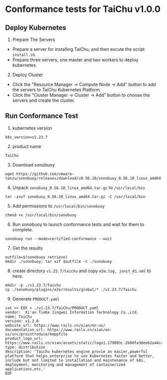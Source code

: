 # Conformance tests for TaiChu v1.0.0

## Deploy Kubernetes

1. Prepare The Servers
- Prepare a server for installing TaiChu, and then excute the script ```install.sh```.
- Prepare three servers, one master and two workers to deploy kubernetes.

2. Deploy Cluster
- Click the "Resource Manager -> Compute Node -> Add" button to add the servers to TaiChu Kubernetes Platform. 
- Click the "Cluster Manager -> Cluster -> Add" button to choose the servers and create the cluster.

## Run Conformance Test
1. kubernetes version
```
k8s_version=v1.23.7
```
2. product name
```
TaiChu 
```
3. Download sonobuoy
```
wget https://github.com/vmware-tanzu/sonobuoy/releases/download/v0.56.10/sonobuoy_0.56.10_linux_amd64.tar.gz
```

4. Unpack ```sonobuoy_0.56.10_linux_amd64.tar.gz``` to ```/usr/local/bin```
```
tar -zxvf sonobuoy_0.56.10_linux_amd64.tar.gz -C /usr/local/bin
```

5. Add permissions to ```/usr/local/bin/sonobuoy```
```
chmod +x /usr/local/bin/sonobuoy
```

6. Run sonobuoy to launch conformance tests and wait for them to complete.
```
sonobuoy run --mode=certified-conformance --wait
```

7. Get the results
```
outfile=$(sonobuoy retrieve)
mkdir ./sonobuoy; tar xzf $outfile -C ./sonobuoy
```

8. create directory ```v1.23.7/taichu``` and copy  ```e2e.log, junit_01.xml``` to here.
```
mkdir -p ./v1.23.7/Taichu
cp ./sonobuoy/plugins/e2e/results/global/* ./v1.23.7/Taichu
```

9. Generate ```PRODUCT.yaml```
```
cat << EOF > ./v1.23.7/TaiChu/PRODUCT.yaml
vendor:  Xi'an TieKe Jingwei Information Technology Co.,Ltd. 
name: TaiChu
version: v1.2.0
website_url: https://www.rails.cn/xian/en-us/
documentation_url: https://www.rails.cn/xian/en-us/src/prointroduce/kmppfile
product_logo_url: https://www.rails.cn/xian/assets/static/logo1.179003c.2b0dfa30eeb2a44c4d53445a8da814de.svg
type: distribution
description: 'Taichu kubernetes engine provie an easier,powerful platform that helps enterprise to use Kubernetes faster and better, include but not limited to installation and maintenance of k8s, deployment, monitoring and management of containerized applications,etc.'
EOF
```